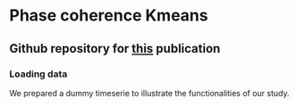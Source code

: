 # Phase coherence Kmeans
## Github repository for [this](https://doi.org/10.1101/2023.12.19.572402) publication

### Loading data
We prepared a dummy timeserie to illustrate the functionalities of our study.
